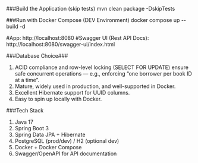 ###Build the Application (skip tests)
mvn clean package -DskipTests


###Run with Docker Compose (DEV Environment)
docker compose up --build -d

#App: http://localhost:8080
#Swagger UI (Rest API Docs): http://localhost:8080/swagger-ui/index.html

###Database Choice###
1. ACID compliance and row-level locking (SELECT FOR UPDATE) ensure safe concurrent operations — e.g., enforcing “one borrower per book ID at a time”.
2. Mature, widely used in production, and well-supported in Docker.
3. Excellent Hibernate support for UUID columns.
4. Easy to spin up locally with Docker.

###Tech Stack
1. Java 17
2. Spring Boot 3
3. Spring Data JPA + Hibernate
4. PostgreSQL (prod/dev) / H2 (optional dev)
5. Docker + Docker Compose
6. Swagger/OpenAPI for API documentation
